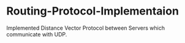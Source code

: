 # Routing-Protocol-Implementaion
Implemented Distance Vector Protocol between Servers which communicate with UDP.
